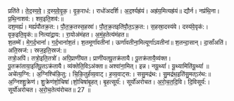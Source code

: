 

  
प्रति॑ते। ते॒द॒स्य॒वे॒। द॒स्य॒वे॒वृ॒क॒। वृ॒क॒राध॑:। राधो॑अदर्शि। अ॒द॒र्श्यह्र॑यं। अह्र॑य॒मित्यह्र॑यं॥ द्यौर्न। नप्र॑थि॒ना। प्र॒थि॒नाशव॑:। शव॒इति॒शव॑:॥  
दश॒मह्यं॑। मह्यं॑पौतक्र॒त:। पौ॒त॒क्र॒तस्स॒हस्रा॑। पौ॒त॒क्र॒तइति॑पौ॒त॒ऽक्र॒त:। स॒हस्रा॒दस्य॑वे। दस्य॑वे॒वृक॑:। वृक॒इति॒वृक॑:॥ नित्या॑द्रा॒य:। रा॒योअ॑मंहत। अ॒मं॒ह॒तेत्य॑मंहत॥  
श॒तम्मे॑। मे॒ग॒र्द॒भानां॑। ग॒र्द॒भानां॑श॒तं। श॒तमूर्णा॑वतीनां। ऊर्णा॑वतीना॒मित्यूर्णा॑ऽवतीनां॥ श॒तन्दा॒सान्। दा॒साँअति॑। अति॒स्रज॑:। स्रज॒इति॒स्रज॑:॥  
तत्रो॒अपि॑। तत्रो॒इति॒तत्रो॑। अपि॒प्राणी॑यत। प्राणी॑यतपू॒तक्र॑तायै। पू॒तक्र॑तायै॒व्य॑क्त। पू॒तक्रा॑ताया॒इति॑पू॒तऽक्र॑तायै। व्य॑क्तेति॒विऽअ॑क्ता॥ अश्वा॑ना॒मित्। इन्न। नयू॒थ्यां॑। यू॒थ्यामिति॑यू॒थ्यां॑ ॥  
अचे॑त्य॒ग्नि:। अ॒ग्निश्चि॑कि॒तु:। चि॒कि॒तुर्ह॑व्य॒वाट्। ह॒व्य॒वाट्स:। ससु॒मद्र॑थ:। सु॒मद्र॑थ॒इति॑सु॒मत्ऽर॑थ:॥ अ॒ग्निश्शु॒क्रेण॑। शु॒क्रेण॑शो॒चिषा॑।शो॒चिषा॑बृ॒हत्। बृ॒हत्सूर्य॑:। सूर्यो॑अरोचत। अ॒रो॒च॒त॒दि॒वि। दि॒विसूर्य॑:। सूर्यो॑अरोचत। अ॒रो॒च॒तेत्य॑रोचत॥ 27 ॥  
